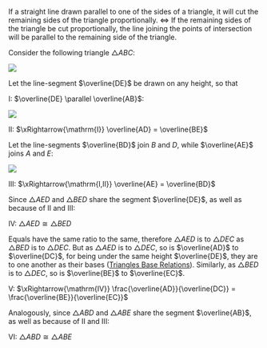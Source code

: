 If a straight line drawn parallel to one of the sides of a triangle, it will cut the remaining sides of the triangle proportionally. $\Leftrightarrow$ If the remaining sides of the triangle be cut proportionally, the line joining the points of intersection will be parallel to the remaining side of the triangle.

Consider the following triangle $\triangle{ABC}$:

<img src="/assets/images/triangle_line_intersection_theorem__1.jpg" class="third-width-image"/>

Let the line-segment $\overline{DE}$ be drawn on any height, so that

$\mathrm{I}$: $\overline{DE} \parallel \overline{AB}$:

<img src="/assets/images/triangle_line_intersection_theorem__2.jpg" class="third-width-image"/>

$\mathrm{II}$: $\xRightarrow{\mathrm{I}} \overline{AD} = \overline{BE}$

Let the line-segments $\overline{BD}$ join $B$ and $D$, while $\overline{AE}$ joins $A$ and $E$:

<img src="/assets/images/triangle_line_intersection_theorem__3.jpg" class="third-width-image"/>

$\mathrm{III}$: $\xRightarrow{\mathrm{I,II}} \overline{AE} = \overline{BD}$

Since $\triangle{AED}$ and $\triangle{BED}$ share the segment $\overline{DE}$, as well as because of $\mathrm{II}$ and $\mathrm{III}$:

$\mathrm{IV}$: $\triangle{AED} \cong \triangle{BED}$

Equals have the same ratio to the same, therefore $\triangle{AED}$ is to $\triangle{DEC}$ as $\triangle{BED}$ is to $\triangle{DEC}$. But as $\triangle{AED}$ is to $\triangle{DEC}$, so is $\overline{AD}$ to $\overline{DC}$, for being under the same height $\overline{DE}$, they are to one another as their bases ([Triangles Base Relations](./triangles_parallelograms_base_relations.md)). Similarly, as $\triangle{BED}$ is to $\triangle{DEC}$, so is $\overline{BE}$ to $\overline{EC}$.

$\mathrm{V}$: $\xRightarrow{\mathrm{IV}} \frac{\overline{AD}}{\overline{DC}} = \frac{\overline{BE}}{\overline{EC}}$

Analogously, since $\triangle{ABD}$ and $\triangle{ABE}$ share the segment $\overline{AB}$, as well as because of $\mathrm{II}$ and $\mathrm{III}$:

$\mathrm{VI}$: $\triangle{ABD} \cong \triangle{ABE}$